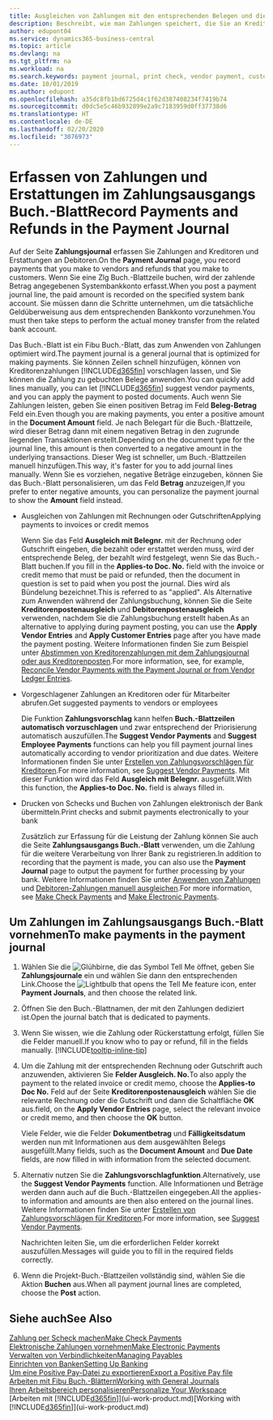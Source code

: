```yaml
---
title: Ausgleichen von Zahlungen mit den entsprechenden Belegen und diese buchen| Microsoft Docs
description: Beschreibt, wie man Zahlungen speichert, die Sie an Kreditoren und Erstattungen leisten, die Sie den Debitoren erstellen.
author: edupont04
ms.service: dynamics365-business-central
ms.topic: article
ms.devlang: na
ms.tgt_pltfrm: na
ms.workload: na
ms.search.keywords: payment journal, print check, vendor payment, customer refund, creditor, debt, balance due, AP
ms.date: 10/01/2019
ms.author: edupont
ms.openlocfilehash: a35dc8fb1bd6725d4c1f62d387408234f7419b74
ms.sourcegitcommit: d0dc5e5c46b932899e2a9c7183959d0ff37738d6
ms.translationtype: HT
ms.contentlocale: de-DE
ms.lasthandoff: 02/20/2020
ms.locfileid: "3076973"
---
```

# <a name="record-payments-and-refunds-in-the-payment-journal"></a><span data-ttu-id="5e06e-103">Erfassen von Zahlungen und Erstattungen im Zahlungsausgangs Buch.-Blatt</span><span class="sxs-lookup"><span data-stu-id="5e06e-103">Record Payments and Refunds in the Payment Journal</span></span>

<span data-ttu-id="5e06e-104">Auf der Seite **Zahlungsjournal** erfassen Sie Zahlungen and Kreditoren und Erstattungen an Debitoren.</span><span class="sxs-lookup"><span data-stu-id="5e06e-104">On the **Payment Journal** page, you record payments that you make to vendors and refunds that you make to customers.</span></span> <span data-ttu-id="5e06e-105">Wenn Sie eine Zlg Buch.-Blattzeile buchen, wird der zahlende Betrag angegebenen Systembankkonto erfasst.</span><span class="sxs-lookup"><span data-stu-id="5e06e-105">When you post a payment journal line, the paid amount is recorded on the specified system bank account.</span></span> <span data-ttu-id="5e06e-106">Sie müssen dann die Schritte unternehmen, um die tatsächliche Geldüberweisung aus dem entsprechenden Bankkonto vorzunehmen.</span><span class="sxs-lookup"><span data-stu-id="5e06e-106">You must then take steps to perform the actual money transfer from the related bank account.</span></span>  

<span data-ttu-id="5e06e-107">Das Buch.-Blatt ist ein Fibu Buch.-Blatt, das zum Anwenden von Zahlungen optimiert wird.</span><span class="sxs-lookup"><span data-stu-id="5e06e-107">The payment journal is a general journal that is optimized for making payments.</span></span> <span data-ttu-id="5e06e-108">Sie können Zeilen schnell hinzufügen, können von Kreditorenzahlungen [!INCLUDE[d365fin](includes/d365fin_md.md)] vorschlagen lassen, und Sie können die Zahlung zu gebuchten Belege anwenden.</span><span class="sxs-lookup"><span data-stu-id="5e06e-108">You can quickly add lines manually, you can let [!INCLUDE[d365fin](includes/d365fin_md.md)] suggest vendor payments, and you can apply the payment to posted documents.</span></span> <span data-ttu-id="5e06e-109">Auch wenn Sie Zahlungen leisten, geben Sie einen positiven Betrag im Feld **Beleg-Betrag** Feld ein.</span><span class="sxs-lookup"><span data-stu-id="5e06e-109">Even though you are making payments, you enter a positive amount in the **Document Amount** field.</span></span> <span data-ttu-id="5e06e-110">Je nach Belegart für die Buch.-Blattzeile, wird dieser Betrag dann mit einem negativen Betrag in den zugrunde liegenden Transaktionen erstellt.</span><span class="sxs-lookup"><span data-stu-id="5e06e-110">Depending on the document type for the journal line, this amount is then converted to a negative amount in the underlying transactions.</span></span> <span data-ttu-id="5e06e-111">Dieser Weg ist schneller, um Buch.-Blattzeilen manuell hinzufügen.</span><span class="sxs-lookup"><span data-stu-id="5e06e-111">This way, it's faster for you to add journal lines manually.</span></span> <span data-ttu-id="5e06e-112">Wenn Sie es vorziehen, negative Beträge einzugeben, können Sie das Buch.-Blatt personalisieren, um das Feld **Betrag** anzuzeigen,</span><span class="sxs-lookup"><span data-stu-id="5e06e-112">If you prefer to enter negative amounts, you can personalize the payment journal to show the **Amount** field instead.</span></span>  

- <span data-ttu-id="5e06e-113">Ausgleichen von Zahlungen mit Rechnungen oder Gutschriften</span><span class="sxs-lookup"><span data-stu-id="5e06e-113">Applying payments to invoices or credit memos</span></span>

    <span data-ttu-id="5e06e-114">Wenn Sie das Feld **Ausgleich mit Belegnr.** mit der Rechnung oder Gutschrift eingeben, die bezahlt oder erstattet werden muss, wird der entsprechende Beleg, der bezahlt wird festgelegt, wenn Sie das Buch.-Blatt buchen.</span><span class="sxs-lookup"><span data-stu-id="5e06e-114">If you fill in the **Applies-to Doc. No.** field with the invoice or credit memo that must be paid or refunded, then the document in question is set to paid when you post the journal.</span></span> <span data-ttu-id="5e06e-115">Dies wird als Bündelung bezeichnet.</span><span class="sxs-lookup"><span data-stu-id="5e06e-115">This is referred to as "applied".</span></span> <span data-ttu-id="5e06e-116">Als Alternative zum Anwenden während der Zahlungsbuchung, können Sie die Seite **Kreditorenpostenausgleich** und **Debitorenpostenausgleich** verwenden, nachdem Sie die Zahlungsbuchung erstellt haben.</span><span class="sxs-lookup"><span data-stu-id="5e06e-116">As an alternative to applying during payment posting, you can use the **Apply Vendor Entries** and **Apply Customer Entries** page after you have made the payment posting.</span></span> <span data-ttu-id="5e06e-117">Weitere Informationen finden Sie zum Beispiel unter [Abstimmen von Kreditorenzahlungen mit dem Zahlungsjournal oder aus Kreditorenposten](payables-how-apply-purchase-transactions-manually.md).</span><span class="sxs-lookup"><span data-stu-id="5e06e-117">For more information, see, for example, [Reconcile Vendor Payments with the Payment Journal or from Vendor Ledger Entries](payables-how-apply-purchase-transactions-manually.md).</span></span>  

- <span data-ttu-id="5e06e-118">Vorgeschlagener Zahlungen an Kreditoren oder für Mitarbeiter abrufen.</span><span class="sxs-lookup"><span data-stu-id="5e06e-118">Get suggested payments to vendors or employees</span></span>

    <span data-ttu-id="5e06e-119">Die Funktion **Zahlungsvorschlag** kann helfen **Buch.-Blattzeilen automatisch vorzuschlagen** und zwar entsprechend der Priorisierung automatisch auszufüllen.</span><span class="sxs-lookup"><span data-stu-id="5e06e-119">The **Suggest Vendor Payments** and **Suggest Employee Payments** functions can help you fill payment journal lines automatically according to vendor prioritization and due dates.</span></span> <span data-ttu-id="5e06e-120">Weitere Informationen finden Sie unter [Erstellen von Zahlungsvorschlägen für Kreditoren](payables-how-suggest-vendor-payments.md).</span><span class="sxs-lookup"><span data-stu-id="5e06e-120">For more information, see [Suggest Vendor Payments](payables-how-suggest-vendor-payments.md).</span></span> <span data-ttu-id="5e06e-121">Mit dieser Funktion wird das Feld **Ausgleich mit Belegnr.** ausgefüllt.</span><span class="sxs-lookup"><span data-stu-id="5e06e-121">With this function, the **Applies-to Doc. No.** field is always filled in.</span></span>  

- <span data-ttu-id="5e06e-122">Drucken von Schecks und Buchen von Zahlungen elektronisch der Bank übermitteln.</span><span class="sxs-lookup"><span data-stu-id="5e06e-122">Print checks and submit payments electronically to your bank</span></span>

    <span data-ttu-id="5e06e-123">Zusätzlich zur Erfassung für die Leistung der Zahlung können Sie auch die Seite **Zahlungsausgangs Buch.-Blatt** verwenden, um die Zahlung für die weitere Verarbeitung von Ihrer Bank zu registrieren.</span><span class="sxs-lookup"><span data-stu-id="5e06e-123">In addition to recording that the payment is made, you can also use the **Payment Journal** page to output the payment for further processing by your bank.</span></span> <span data-ttu-id="5e06e-124">Weitere Informationen finden Sie unter [Anwenden von Zahlungen](payables-how-work-checks.md) und [Debitoren-Zahlungen manuell ausgleichen](finance-make-payments-with-bank-data-conversion-service-or-sepa-credit-transfer.md#exporting-payments-to-a-bank-file).</span><span class="sxs-lookup"><span data-stu-id="5e06e-124">For more information, see [Make Check Payments](payables-how-work-checks.md) and [Make Electronic Payments](finance-make-payments-with-bank-data-conversion-service-or-sepa-credit-transfer.md#exporting-payments-to-a-bank-file).</span></span>  

## <a name="to-make-payments-in-the-payment-journal"></a><span data-ttu-id="5e06e-125">Um Zahlungen im Zahlungsausgangs Buch.-Blatt vornehmen</span><span class="sxs-lookup"><span data-stu-id="5e06e-125">To make payments in the payment journal</span></span>

1. <span data-ttu-id="5e06e-126">Wählen Sie die ![Glühbirne, die das Symbol Tell Me öffnet](media/ui-search/search_small.png "Was möchten Sie tun?"), geben Sie **Zahlungsjournale** ein und wählen Sie dann den entsprechenden Link.</span><span class="sxs-lookup"><span data-stu-id="5e06e-126">Choose the ![Lightbulb that opens the Tell Me feature](media/ui-search/search_small.png "Tell me what you want to do") icon, enter **Payment Journals**, and then choose the related link.</span></span>
2. <span data-ttu-id="5e06e-127">Öffnen Sie den Buch.-Blattnamen, der mit den Zahlungen dediziert ist.</span><span class="sxs-lookup"><span data-stu-id="5e06e-127">Open the journal batch that is dedicated to payments.</span></span>
3. <span data-ttu-id="5e06e-128">Wenn Sie wissen, wie die Zahlung oder Rückerstattung erfolgt, füllen Sie die Felder manuell.</span><span class="sxs-lookup"><span data-stu-id="5e06e-128">If you know who to pay or refund, fill in the fields manually.</span></span> [!INCLUDE[tooltip-inline-tip](includes/tooltip-inline-tip_md.md)]
4. <span data-ttu-id="5e06e-129">Um die Zahlung mit der entsprechenden Rechnung oder Gutschrift auch anzuwenden, aktivieren Sie **Felder Ausgleich. No.**</span><span class="sxs-lookup"><span data-stu-id="5e06e-129">To also apply the payment to the related invoice or credit memo, choose the **Applies-to Doc No.**</span></span> <span data-ttu-id="5e06e-130">Feld auf der Seite **Kreditorenpostenausgleich** wählen Sie die relevante Rechnung oder die Gutschrift und dann die Schaltfläche **OK** aus.</span><span class="sxs-lookup"><span data-stu-id="5e06e-130">field, on the **Apply Vendor Entries** page, select the relevant invoice or credit memo, and then choose the **OK** button.</span></span>

    <span data-ttu-id="5e06e-131">Viele Felder, wie die Felder **Dokumentbetrag** und **Fälligkeitsdatum** werden nun mit Informationen aus dem ausgewählten Belegs ausgefüllt.</span><span class="sxs-lookup"><span data-stu-id="5e06e-131">Many fields, such as the **Document Amount** and **Due Date** fields, are now filled in with information from the selected document.</span></span>
5. <span data-ttu-id="5e06e-132">Alternativ nutzen Sie die **Zahlungsvorschlagfunktion**.</span><span class="sxs-lookup"><span data-stu-id="5e06e-132">Alternatively, use the **Suggest Vendor Payments** function.</span></span> <span data-ttu-id="5e06e-133">Alle Informationen und Beträge werden dann auch auf die Buch.-Blattzeilen eingegeben.</span><span class="sxs-lookup"><span data-stu-id="5e06e-133">All the applies-to information and amounts are then also entered on the journal lines.</span></span> <span data-ttu-id="5e06e-134">Weitere Informationen finden Sie unter [Erstellen von Zahlungsvorschlägen für Kreditoren](payables-how-suggest-vendor-payments.md).</span><span class="sxs-lookup"><span data-stu-id="5e06e-134">For more information, see [Suggest Vendor Payments](payables-how-suggest-vendor-payments.md).</span></span>

    <span data-ttu-id="5e06e-135">Nachrichten leiten Sie, um die erforderlichen Felder korrekt auszufüllen.</span><span class="sxs-lookup"><span data-stu-id="5e06e-135">Messages will guide you to fill in the required fields correctly.</span></span>
6.  <span data-ttu-id="5e06e-136">Wenn die Projekt-Buch.-Blattzeilen vollständig sind, wählen Sie die Aktion **Buchen** aus.</span><span class="sxs-lookup"><span data-stu-id="5e06e-136">When all payment journal lines are completed, choose the **Post** action.</span></span>

## <a name="see-also"></a><span data-ttu-id="5e06e-137">Siehe auch</span><span class="sxs-lookup"><span data-stu-id="5e06e-137">See Also</span></span>
[<span data-ttu-id="5e06e-138">Zahlung per Scheck machen</span><span class="sxs-lookup"><span data-stu-id="5e06e-138">Make Check Payments</span></span>](payables-how-work-checks.md)  
[<span data-ttu-id="5e06e-139">Elektronische Zahlungen vornehmen</span><span class="sxs-lookup"><span data-stu-id="5e06e-139">Make Electronic Payments</span></span>](finance-make-payments-with-bank-data-conversion-service-or-sepa-credit-transfer.md#exporting-payments-to-a-bank-file)  
[<span data-ttu-id="5e06e-140">Verwalten von Verbindlichkeiten</span><span class="sxs-lookup"><span data-stu-id="5e06e-140">Managing Payables</span></span>](payables-manage-payables.md)  
[<span data-ttu-id="5e06e-141">Einrichten von Banken</span><span class="sxs-lookup"><span data-stu-id="5e06e-141">Setting Up Banking</span></span>](bank-setup-banking.md)  
[<span data-ttu-id="5e06e-142">Um eine Positive Pay-Datei zu exportieren</span><span class="sxs-lookup"><span data-stu-id="5e06e-142">Export a Positive Pay file</span></span>](finance-how-positive-pay.md)  
[<span data-ttu-id="5e06e-143">Arbeiten mit Fibu Buch.-Blättern</span><span class="sxs-lookup"><span data-stu-id="5e06e-143">Working with General Journals</span></span>](ui-work-general-journals.md)  
[<span data-ttu-id="5e06e-144">Ihren Arbeitsbereich personalisieren</span><span class="sxs-lookup"><span data-stu-id="5e06e-144">Personalize Your Workspace</span></span>](ui-personalization-user.md)  
<span data-ttu-id="5e06e-145">[Arbeiten mit [!INCLUDE[d365fin](includes/d365fin_md.md)]](ui-work-product.md)</span><span class="sxs-lookup"><span data-stu-id="5e06e-145">[Working with [!INCLUDE[d365fin](includes/d365fin_md.md)]](ui-work-product.md)</span></span>  
